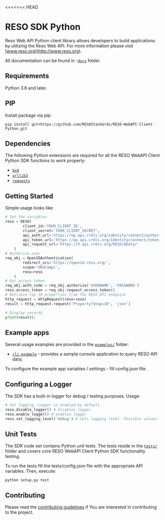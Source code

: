 <<<<<<< HEAD
# RESO SDK Python

Reso Web API Python client library allows developers to build applications by utilizing the Reso Web API. For more information please visit [www.reso.org](http://www.reso.org).

All documentation can be found in -[`docs`](https://github.com/RESOStandards/RESO-WebAPI-Client-Python/blob/master/docs/build/html/index.html) folder.

## Requirements

Python 3.6 and later.

## PIP

Install package via pip:
```
pip install git+https://github.com/RESOStandards/RESO-WebAPI-Client-Python.git
```

## Dependencies

The following Python extensions are required for all the RESO WebAPI Client Python SDK functions to work properly:

- [`bs4`](https://pypi.org/project/bs4/)
- [`urllib3`](https://pypi.org/project/urllib3/)
- [`requests`](https://pypi.org/project/requests/)


## Getting Started

Simple usage looks like:

```Python
# Set the variables
reso = RESO(
        client_id='YOUR_CLIENT_ID',
        client_secret='YOUR_CLIENT_SECRET',
        api_auth_url='https://op.api.crmls.org/identity/connect/authorize',
        api_token_url='https://op.api.crmls.org/identity/connect/token',
        api_request_url='https://h.api.crmls.org/RESO/OData/'
    )
# Authorize user
req_obj = OpenIDAuthentication(
        redirect_uri='https://openid.reso.org/',
        scope='ODataApi',
        reso=reso
    )
# Get access token
req_obj.auth_code = req_obj.authorize('USERNAME', 'PASSWORD')
reso.access_token = req_obj.request_access_token()
# Retrieve top 10 properties from the RESO API endpoint
http_request = HttpRequest(reso=reso)
result = http_request.request('Property?$top=10', 'json')

# Display records
print(result);
```

## Example apps

Several usage examples are provided in the [`examples/`](https://github.com/RESOStandards/RESO-WebAPI-Client-Python/tree/master/examples) folder:

- [`cli-example`](https://github.com/RESOStandards/RESO-WebAPI-Client-Python/blob/master/examples/cli_example.py) - provides a sample console application to query RESO API data;

To configure the example app variables / settings - fill config.json file.

## Configuring a Logger

The SDK has a built-in logger for debug / testing purposes. Usage:

```python
# Set logging. Logger is enabled by default
reso.disable_logger() # disables logger
reso.enable_logger() # enables logger
reso.set_logging_level('debug') # sets logging level. Possible values: 'debug', 'info', 'warning'

```

## Unit Tests

The SDK code set contains Python unit tests. The tests reside in the [`tests/`](https://github.com/RESOStandards/RESO-WebAPI-Client-Python/tree/master/tests) folder and covers core RESO WebAPI Client Python SDK functionality testing.

To run the tests fill the tests/config.json file with the appropriate API variables. Then, execute:

```
python setup.py test
```

## Contributing

Please read the [contributing guidelines](CONTRIBUTING.md) if You are interested in contributing to the project.